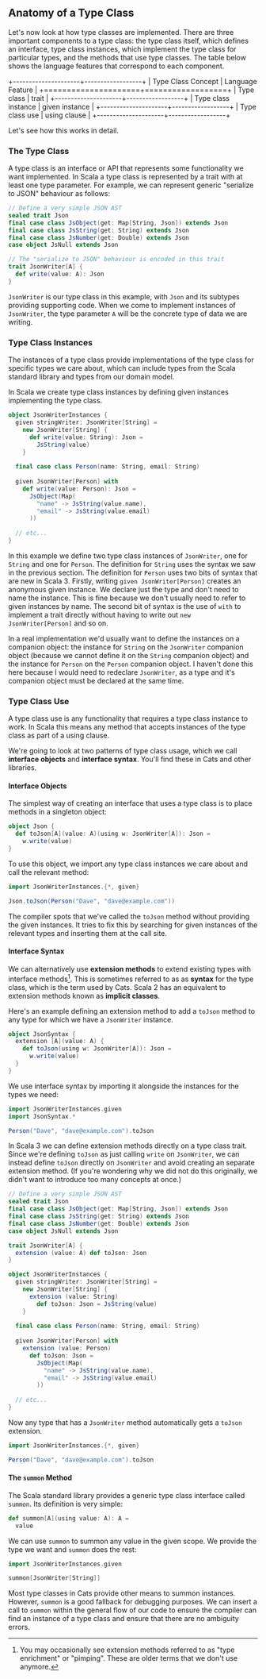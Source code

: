 ## Anatomy of a Type Class

Let's now look at how type classes are implemented.
There are three important components to a type class:
the type class itself, which defines an interface,
type class instances, which implement the type class for particular types,
and the methods that use type classes.
The table below shows the language features that correspond to each component.

+---------------------+------------------+
| Type Class Concept  | Language Feature |
+=====================+==================+
| Type class          | trait            |
+---------------------+------------------+
| Type class instance | given instance   |
+---------------------+------------------+
| Type class use      | using clause     |
+---------------------+------------------+

Let's see how this works in detail.


### The Type Class

A type class is an interface or API
that represents some functionality we want implemented.
In Scala a type class is represented by a trait with at least one type parameter.
For example, we can represent generic "serialize to JSON" behaviour
as follows:

```scala mdoc:silent:reset-object
// Define a very simple JSON AST
sealed trait Json
final case class JsObject(get: Map[String, Json]) extends Json
final case class JsString(get: String) extends Json
final case class JsNumber(get: Double) extends Json
case object JsNull extends Json

// The "serialize to JSON" behaviour is encoded in this trait
trait JsonWriter[A] {
  def write(value: A): Json
}
```

`JsonWriter` is our type class in this example,
with `Json` and its subtypes providing supporting code.
When we come to implement instances of `JsonWriter`,
the type parameter `A` will be the concrete type of data we are writing.


### Type Class Instances

The instances of a type class
provide implementations of the type class for specific types we care about,
which can include types from the Scala standard library
and types from our domain model.

In Scala we create type class instances by defining
given instances implementing the type class.

```scala mdoc:silent
object JsonWriterInstances {
  given stringWriter: JsonWriter[String] =
    new JsonWriter[String] {
      def write(value: String): Json =
        JsString(value)
    }
  
  final case class Person(name: String, email: String)
  
  given JsonWriter[Person] with
    def write(value: Person): Json =
      JsObject(Map(
        "name" -> JsString(value.name),
        "email" -> JsString(value.email)
      ))
  
  // etc...
}
```

In this example we define two type class instances of `JsonWriter`, one for `String` and one for `Person`.
The definition for `String` uses the syntax we saw in the previous section.
The definition for `Person` uses two bits of syntax that are new in Scala 3.
Firstly, writing `given JsonWriter[Person]` creates an anonymous given instance. 
We declare just the type and don't need to name the instance.
This is fine because we don't usually need to refer to given instances by name.
The second bit of syntax is the use of `with` to implement a trait directly without having to 
write out `new JsonWriter[Person]` and so on.


In a real implementation we'd usually want to define the instances on a companion object: the instance for `String` on the `JsonWriter` companion object (because we cannot define it on the `String` companion object) and the instance for `Person` on the `Person` companion object. 
I haven't done this here because I would need to redeclare `JsonWriter`, as a type and it's companion object must be declared at the same time.



### Type Class Use

A type class use is any functionality 
that requires a type class instance to work.
In Scala this means any method 
that accepts instances of the type class as part of a using clause.

We're going to look at two patterns of type class usage, 
which we call **interface objects** and **interface syntax**.
You'll find these in Cats and other libraries.

#### Interface Objects

The simplest way of creating an interface that uses a type class
is to place methods in a singleton object:

```scala mdoc:silent
object Json {
  def toJson[A](value: A)(using w: JsonWriter[A]): Json =
    w.write(value)
}
```

To use this object, we import any type class instances we care about
and call the relevant method:

```scala mdoc:silent
import JsonWriterInstances.{*, given}
```

```scala mdoc
Json.toJson(Person("Dave", "dave@example.com"))
```

The compiler spots that we've called the `toJson` method
without providing the given instances.
It tries to fix this by searching for given instances
of the relevant types and inserting them at the call site.


#### Interface Syntax

We can alternatively use **extension methods** to
extend existing types with interface methods[^pimping].
This is sometimes referred to as as **syntax** for the type class, 
which is the term used by Cats.
Scala 2 has an equivalent to extension methods known as **implicit classes**.

[^pimping]: You may occasionally see extension methods
referred to as "type enrichment" or "pimping".
These are older terms that we don't use anymore.

Here's an example defining an extension method to add a `toJson` method to
any type for which we have a `JsonWriter` instance.

```scala mdoc:silent
object JsonSyntax {
  extension [A](value: A) {
    def toJson(using w: JsonWriter[A]): Json =
      w.write(value)
  }
}
```

We use interface syntax by importing it
alongside the instances for the types we need:

```scala mdoc:silent
import JsonWriterInstances.given
import JsonSyntax.*
```

```scala mdoc
Person("Dave", "dave@example.com").toJson
```

In Scala 3 we can define extension methods directly on a type class trait.
Since we're defining `toJson` as just calling `write` on `JsonWriter`,
we can instead define `toJson` directly on `JsonWriter` and avoid creating an separate extension method.
(If you're wondering why we did not do this originally, we didn't want to introduce too many concepts at once.) 

```scala mdoc:invisible:reset-object
// Define a very simple JSON AST
sealed trait Json
final case class JsObject(get: Map[String, Json]) extends Json
final case class JsString(get: String) extends Json
final case class JsNumber(get: Double) extends Json
case object JsNull extends Json
```

```scala mdoc:silent
trait JsonWriter[A] {
  extension (value: A) def toJson: Json
}
```

```scala mdoc:invisible
object JsonWriterInstances {
  given stringWriter: JsonWriter[String] =
    new JsonWriter[String] {
      extension (value: String) 
        def toJson: Json = JsString(value)
    }
  
  final case class Person(name: String, email: String)
  
  given JsonWriter[Person] with
    extension (value: Person) 
      def toJson: Json =
        JsObject(Map(
          "name" -> JsString(value.name),
          "email" -> JsString(value.email)
        ))
  
  // etc...
}
```

Now any type that has a `JsonWriter` method automatically gets a `toJson` extension.

```scala mdoc
import JsonWriterInstances.{*, given}

Person("Dave", "dave@example.com").toJson
```


#### The `summon` Method

The Scala standard library provides
a generic type class interface called `summon`.
Its definition is very simple:

```scala
def summon[A](using value: A): A =
  value
```

We can use `summon` to summon any value in the given scope.
We provide the type we want and `summon` does the rest:

```scala mdoc
import JsonWriterInstances.given

summon[JsonWriter[String]]
```

Most type classes in Cats provide other means to summon instances.
However, `summon` is a good fallback for debugging purposes.
We can insert a call to `summon` within the general flow of our code
to ensure the compiler can find an instance of a type class
and ensure that there are no ambiguity errors.
